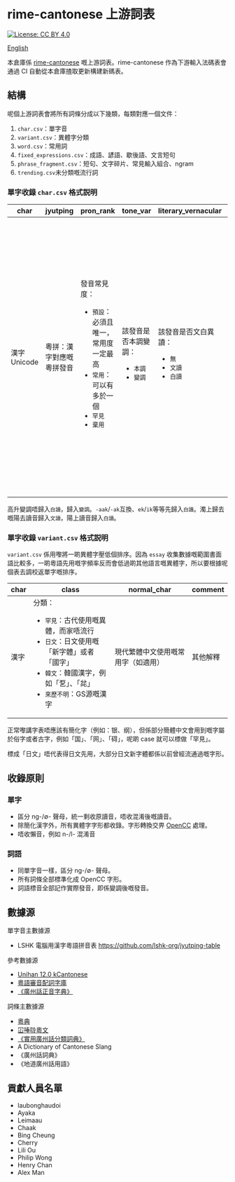 # rime-cantonese 上游詞表

[![License: CC BY 4.0](https://img.shields.io/badge/License-CC_BY_4.0-red.svg)](https://creativecommons.org/licenses/by/4.0/)

[English](https://github.com/CanCLID/rime-cantonese-upstream#rime-cantonese-upstream-word-list)

本倉庫係 [rime-cantonese](https://github.com/rime/rime-cantonese) 嘅上游詞表。rime-cantonese 作為下游輸入法碼表會通過 CI 自動從本倉庫揸取更新構建新碼表。

## 結構

呢個上游詞表會將所有詞條分成以下幾類，每類對應一個文件：

1. `char.csv`：單字音
1. `variant.csv`：異體字分類
1. `word.csv`：常用詞
1. `fixed_expressions.csv`：成語、諺語、歇後語、文言短句
1. `phrase_fragment.csv`：短句、文字碎片、常見輸入組合、ngram
1. `trending.csv`未分類嘅流行詞

### 單字收錄 `char.csv` 格式説明

| char         | jyutping                 | pron_rank                                                                                                                 | tone_var                                               | literary_vernacular                                                      | comment                                                                                                                                               |
| ------------ | ------------------------ | ------------------------------------------------------------------------------------------------------------------------- | ------------------------------------------------------ | ------------------------------------------------------------------------ | ----------------------------------------------------------------------------------------------------------------------------------------------------- |
| 漢字 Unicode | 粵拼：漢字對應嘅粵拼發音 | 發音常見度： <ul><li>`預設`：必須且唯一，常用度一定最高</li><li>`常用`：可以有多於一個</li><li>`罕見`</li><li>`棄用`</li> | 該發音是否本調變調：<ul><li>`本調`</li><li>`變調`</li> | 該發音是否文白異讀：<ul><li>`無`</li><li>`文讀`</li><li>`白讀`</li></ul> | 該發音例子、解釋：<ul><li>如果係罕見音，唔可以留空</li><li>如果個發音無能產性，就放例詞</li><li>可以放發音來源</li><li> 唔可以有半角逗號`,`</li></ul> |

高升變調唔歸入`白讀`，歸入`變調`。`-aak`/`-ak`互換、`ek`/`ik`等等先歸入`白讀`。濁上歸去嘅陽去讀音歸入`文讀`，陽上讀音歸入`白讀`。

### 單字收錄 `variant.csv` 格式説明

`variant.csv` 係用嚟將一啲異體字壓低個排序。因為 `essay` 收集數據嘅範圍書面語比較多，一啲粵語先用嘅字頻率反而會低過啲其他語言嘅異體字，所以要根據呢個表去調校返單字嘅排序。

| char | class                                                                                                                    | normal_char       | comment |
|------|--------------------------------------------------------------------------------------------------------------------------|-------------------|---------|
| 漢字   | 分類： <ul><li>`罕見`：古代使用嘅異體，而家唔流行</li><li>`日文`：日文使用嘅「新字體」或者「國字」</li><li>`韓文`：韓國漢字，例如「乭」、「兺」</li><li>`來歷不明`：GS源嘅漢字</li></ul> | 現代繁體中文使用嘅常用字（如適用） | 其他解釋    |

正常嚟講字表唔應該有簡化字（例如：银、纲），但係部分簡體中文會用到嘅字屬於俗字或者古字，例如「国」、「网」、「碍」，呢啲 case 就可以標做「罕見」。

標成「日文」唔代表得日文先用，大部分日文新字體都係以前曾經流通過嘅字形。

## 收錄原則

### 單字

- 區分 ng-/∅- 聲母，統一剩收原讀音，唔收混淆後嘅讀音。
- 除簡化漢字外，所有異體字字形都收錄。字形轉換交畀 [OpenCC](https://github.com/BYVoid/OpenCC) 處理。
- 唔收懶音，例如 n-/l- 混淆音

### 詞語

- 同單字音一樣，區分 ng-/∅- 聲母。
- 所有詞條全部標準化成 OpenCC 字形。
- 詞語標音全部記作實際發音，即係變調後嘅發音。

## 數據源

單字音主數據源

- LSHK 電腦用漢字粵語拼音表 https://github.com/lshk-org/jyutping-table

參考數據源

- [Unihan 12.0 kCantonese](https://www.unicode.org/charts/unihan.html)
- [粵語審音配詞字庫](https://humanum.arts.cuhk.edu.hk/Lexis/lexi-can/)
- [《廣州話正音字典》](https://github.com/jyutnet/cantonese-books-data/tree/master/2004_%E5%BB%A3%E5%B7%9E%E8%A9%B1%E6%AD%A3%E9%9F%B3%E5%AD%97%E5%85%B8)

詞條主數據源

- [粵典](https://words.hk/faiman/analysis/wordslist/)
- [冚唪唥粵文](https://hambaanglaang.hk/)
- [《實用廣州話分類詞典》](https://github.com/rime/rime-cantonese/blob/build/lexicons/%E3%80%8A%E5%AF%A6%E7%94%A8%E5%BB%A3%E5%B7%9E%E8%A9%B1%E5%88%86%E9%A1%9E%E8%A9%9E%E5%85%B8%E3%80%8B.tsv)
- A Dictionary of Cantonese Slang
- 《廣州話詞典》
- 《地道廣州話用語》

## 貢獻人員名單

- laubonghaudoi
- Ayaka
- Leimaau
- Chaak
- Bing Cheung
- Cherry
- Lili Ou
- Philip Wong
- Henry Chan
- Alex Man
